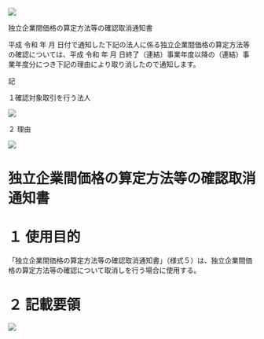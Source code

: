 ![](https://www.nta.go.jp/tmp/40bff8e8-4ed5-414c-8f99-fc97af4503c6/images/25b81389af1dd1f00fb4245f215b8696a6765a0170df8df3c45526087215a7f1.jpg)

独立企業間価格の算定方法等の確認取消通知書

平成 令和 年 月 日付で通知した下記の法人に係る独立企業間価格の算定方法等の確認については、平成 令和 年 月 日終了（連結）事業年度以降の（連結）事業年度分につき下記の理由により取り消したので通知します。

記

１確認対象取引を行う法人

![](https://www.nta.go.jp/tmp/40bff8e8-4ed5-414c-8f99-fc97af4503c6/images/04254764d8964d7c16872cd14fc57102cfb16e0d85d772892757ad4fbdb7bc63.jpg)

２ 理由

![](https://www.nta.go.jp/tmp/40bff8e8-4ed5-414c-8f99-fc97af4503c6/images/03a8bde386e19e25624d502c747bd7e1966ef3a6cb0d3da22d421f62e3172e3d.jpg)

# 独立企業間価格の算定方法等の確認取消通知書

# １ 使用目的

「独立企業間価格の算定方法等の確認取消通知書」（様式５）は、独立企業間価格の算定方法等の確認について取消しを行う場合に使用する。

# ２ 記載要領

![](https://www.nta.go.jp/tmp/40bff8e8-4ed5-414c-8f99-fc97af4503c6/images/e6ddd03d31ddedf137fe4b2a8588bd44b194b497009ddb207249d754ea14654a.jpg)